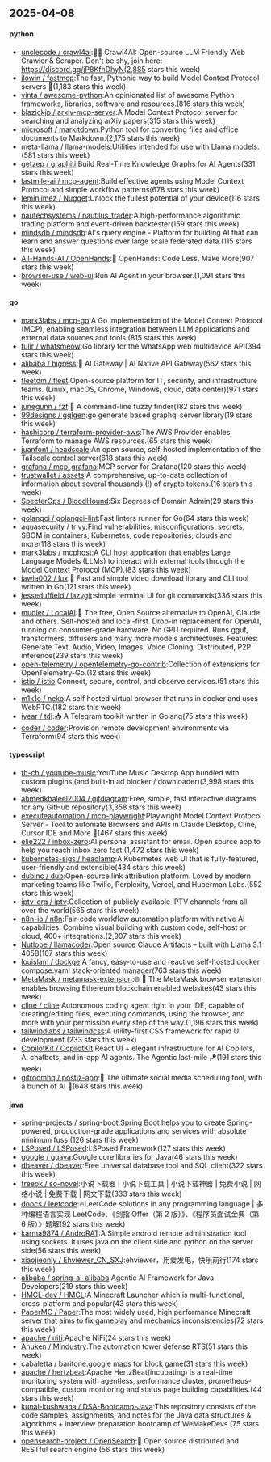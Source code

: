 ## 2025-04-08

#### python
* [unclecode / crawl4ai](https://github.com/unclecode/crawl4ai):🚀🤖 Crawl4AI: Open-source LLM Friendly Web Crawler & Scraper. Don't be shy, join here: https://discord.gg/jP8KfhDhyN(2,885 stars this week)
* [jlowin / fastmcp](https://github.com/jlowin/fastmcp):The fast, Pythonic way to build Model Context Protocol servers 🚀(1,183 stars this week)
* [vinta / awesome-python](https://github.com/vinta/awesome-python):An opinionated list of awesome Python frameworks, libraries, software and resources.(816 stars this week)
* [blazickjp / arxiv-mcp-server](https://github.com/blazickjp/arxiv-mcp-server):A Model Context Protocol server for searching and analyzing arXiv papers(315 stars this week)
* [microsoft / markitdown](https://github.com/microsoft/markitdown):Python tool for converting files and office documents to Markdown.(2,175 stars this week)
* [meta-llama / llama-models](https://github.com/meta-llama/llama-models):Utilities intended for use with Llama models.(581 stars this week)
* [getzep / graphiti](https://github.com/getzep/graphiti):Build Real-Time Knowledge Graphs for AI Agents(331 stars this week)
* [lastmile-ai / mcp-agent](https://github.com/lastmile-ai/mcp-agent):Build effective agents using Model Context Protocol and simple workflow patterns(678 stars this week)
* [leminlimez / Nugget](https://github.com/leminlimez/Nugget):Unlock the fullest potential of your device(116 stars this week)
* [nautechsystems / nautilus_trader](https://github.com/nautechsystems/nautilus_trader):A high-performance algorithmic trading platform and event-driven backtester(159 stars this week)
* [mindsdb / mindsdb](https://github.com/mindsdb/mindsdb):AI's query engine - Platform for building AI that can learn and answer questions over large scale federated data.(115 stars this week)
* [All-Hands-AI / OpenHands](https://github.com/All-Hands-AI/OpenHands):🙌 OpenHands: Code Less, Make More(907 stars this week)
* [browser-use / web-ui](https://github.com/browser-use/web-ui):Run AI Agent in your browser.(1,091 stars this week)

#### go
* [mark3labs / mcp-go](https://github.com/mark3labs/mcp-go):A Go implementation of the Model Context Protocol (MCP), enabling seamless integration between LLM applications and external data sources and tools.(815 stars this week)
* [tulir / whatsmeow](https://github.com/tulir/whatsmeow):Go library for the WhatsApp web multidevice API(394 stars this week)
* [alibaba / higress](https://github.com/alibaba/higress):🤖 AI Gateway | AI Native API Gateway(562 stars this week)
* [fleetdm / fleet](https://github.com/fleetdm/fleet):Open-source platform for IT, security, and infrastructure teams. (Linux, macOS, Chrome, Windows, cloud, data center)(971 stars this week)
* [junegunn / fzf](https://github.com/junegunn/fzf):🌸 A command-line fuzzy finder(182 stars this week)
* [99designs / gqlgen](https://github.com/99designs/gqlgen):go generate based graphql server library(19 stars this week)
* [hashicorp / terraform-provider-aws](https://github.com/hashicorp/terraform-provider-aws):The AWS Provider enables Terraform to manage AWS resources.(65 stars this week)
* [juanfont / headscale](https://github.com/juanfont/headscale):An open source, self-hosted implementation of the Tailscale control server(618 stars this week)
* [grafana / mcp-grafana](https://github.com/grafana/mcp-grafana):MCP server for Grafana(120 stars this week)
* [trustwallet / assets](https://github.com/trustwallet/assets):A comprehensive, up-to-date collection of information about several thousands (!) of crypto tokens.(16 stars this week)
* [SpecterOps / BloodHound](https://github.com/SpecterOps/BloodHound):Six Degrees of Domain Admin(29 stars this week)
* [golangci / golangci-lint](https://github.com/golangci/golangci-lint):Fast linters runner for Go(64 stars this week)
* [aquasecurity / trivy](https://github.com/aquasecurity/trivy):Find vulnerabilities, misconfigurations, secrets, SBOM in containers, Kubernetes, code repositories, clouds and more(118 stars this week)
* [mark3labs / mcphost](https://github.com/mark3labs/mcphost):A CLI host application that enables Large Language Models (LLMs) to interact with external tools through the Model Context Protocol (MCP).(83 stars this week)
* [iawia002 / lux](https://github.com/iawia002/lux):👾 Fast and simple video download library and CLI tool written in Go(121 stars this week)
* [jesseduffield / lazygit](https://github.com/jesseduffield/lazygit):simple terminal UI for git commands(336 stars this week)
* [mudler / LocalAI](https://github.com/mudler/LocalAI):🤖 The free, Open Source alternative to OpenAI, Claude and others. Self-hosted and local-first. Drop-in replacement for OpenAI, running on consumer-grade hardware. No GPU required. Runs gguf, transformers, diffusers and many more models architectures. Features: Generate Text, Audio, Video, Images, Voice Cloning, Distributed, P2P inference(239 stars this week)
* [open-telemetry / opentelemetry-go-contrib](https://github.com/open-telemetry/opentelemetry-go-contrib):Collection of extensions for OpenTelemetry-Go.(12 stars this week)
* [istio / istio](https://github.com/istio/istio):Connect, secure, control, and observe services.(51 stars this week)
* [m1k1o / neko](https://github.com/m1k1o/neko):A self hosted virtual browser that runs in docker and uses WebRTC.(182 stars this week)
* [iyear / tdl](https://github.com/iyear/tdl):📥 A Telegram toolkit written in Golang(75 stars this week)
* [coder / coder](https://github.com/coder/coder):Provision remote development environments via Terraform(94 stars this week)

#### typescript
* [th-ch / youtube-music](https://github.com/th-ch/youtube-music):YouTube Music Desktop App bundled with custom plugins (and built-in ad blocker / downloader)(3,998 stars this week)
* [ahmedkhaleel2004 / gitdiagram](https://github.com/ahmedkhaleel2004/gitdiagram):Free, simple, fast interactive diagrams for any GitHub repository(3,358 stars this week)
* [executeautomation / mcp-playwright](https://github.com/executeautomation/mcp-playwright):Playwright Model Context Protocol Server - Tool to automate Browsers and APIs in Claude Desktop, Cline, Cursor IDE and More 🔌(467 stars this week)
* [elie222 / inbox-zero](https://github.com/elie222/inbox-zero):AI personal assistant for email. Open source app to help you reach inbox zero fast.(1,472 stars this week)
* [kubernetes-sigs / headlamp](https://github.com/kubernetes-sigs/headlamp):A Kubernetes web UI that is fully-featured, user-friendly and extensible(434 stars this week)
* [dubinc / dub](https://github.com/dubinc/dub):Open-source link attribution platform. Loved by modern marketing teams like Twilio, Perplexity, Vercel, and Huberman Labs.(552 stars this week)
* [iptv-org / iptv](https://github.com/iptv-org/iptv):Collection of publicly available IPTV channels from all over the world(565 stars this week)
* [n8n-io / n8n](https://github.com/n8n-io/n8n):Fair-code workflow automation platform with native AI capabilities. Combine visual building with custom code, self-host or cloud, 400+ integrations.(2,907 stars this week)
* [Nutlope / llamacoder](https://github.com/Nutlope/llamacoder):Open source Claude Artifacts – built with Llama 3.1 405B(107 stars this week)
* [louislam / dockge](https://github.com/louislam/dockge):A fancy, easy-to-use and reactive self-hosted docker compose.yaml stack-oriented manager(763 stars this week)
* [MetaMask / metamask-extension](https://github.com/MetaMask/metamask-extension):🌐 🔌 The MetaMask browser extension enables browsing Ethereum blockchain enabled websites(43 stars this week)
* [cline / cline](https://github.com/cline/cline):Autonomous coding agent right in your IDE, capable of creating/editing files, executing commands, using the browser, and more with your permission every step of the way.(1,196 stars this week)
* [tailwindlabs / tailwindcss](https://github.com/tailwindlabs/tailwindcss):A utility-first CSS framework for rapid UI development.(233 stars this week)
* [CopilotKit / CopilotKit](https://github.com/CopilotKit/CopilotKit):React UI + elegant infrastructure for AI Copilots, AI chatbots, and in-app AI agents. The Agentic last-mile 🪁(191 stars this week)
* [gitroomhq / postiz-app](https://github.com/gitroomhq/postiz-app):📨 The ultimate social media scheduling tool, with a bunch of AI 🤖(648 stars this week)

#### java
* [spring-projects / spring-boot](https://github.com/spring-projects/spring-boot):Spring Boot helps you to create Spring-powered, production-grade applications and services with absolute minimum fuss.(126 stars this week)
* [LSPosed / LSPosed](https://github.com/LSPosed/LSPosed):LSPosed Framework(127 stars this week)
* [google / guava](https://github.com/google/guava):Google core libraries for Java(46 stars this week)
* [dbeaver / dbeaver](https://github.com/dbeaver/dbeaver):Free universal database tool and SQL client(322 stars this week)
* [freeok / so-novel](https://github.com/freeok/so-novel):小说下载器 | 小说下载工具 | 小说下载神器 | 免费小说 | 网络小说 | 免费下载 | 网文下载(333 stars this week)
* [doocs / leetcode](https://github.com/doocs/leetcode):🔥LeetCode solutions in any programming language | 多种编程语言实现 LeetCode、《剑指 Offer（第 2 版）》、《程序员面试金典（第 6 版）》题解(92 stars this week)
* [karma9874 / AndroRAT](https://github.com/karma9874/AndroRAT):A Simple android remote administration tool using sockets. It uses java on the client side and python on the server side(56 stars this week)
* [xiaojieonly / Ehviewer_CN_SXJ](https://github.com/xiaojieonly/Ehviewer_CN_SXJ):ehviewer，用爱发电，快乐前行(174 stars this week)
* [alibaba / spring-ai-alibaba](https://github.com/alibaba/spring-ai-alibaba):Agentic AI Framework for Java Developers(219 stars this week)
* [HMCL-dev / HMCL](https://github.com/HMCL-dev/HMCL):A Minecraft Launcher which is multi-functional, cross-platform and popular(43 stars this week)
* [PaperMC / Paper](https://github.com/PaperMC/Paper):The most widely used, high performance Minecraft server that aims to fix gameplay and mechanics inconsistencies(72 stars this week)
* [apache / nifi](https://github.com/apache/nifi):Apache NiFi(24 stars this week)
* [Anuken / Mindustry](https://github.com/Anuken/Mindustry):The automation tower defense RTS(51 stars this week)
* [cabaletta / baritone](https://github.com/cabaletta/baritone):google maps for block game(31 stars this week)
* [apache / hertzbeat](https://github.com/apache/hertzbeat):Apache HertzBeat(incubating) is a real-time monitoring system with agentless, performance cluster, prometheus-compatible, custom monitoring and status page building capabilities.(44 stars this week)
* [kunal-kushwaha / DSA-Bootcamp-Java](https://github.com/kunal-kushwaha/DSA-Bootcamp-Java):This repository consists of the code samples, assignments, and notes for the Java data structures & algorithms + interview preparation bootcamp of WeMakeDevs.(75 stars this week)
* [opensearch-project / OpenSearch](https://github.com/opensearch-project/OpenSearch):🔎 Open source distributed and RESTful search engine.(56 stars this week)
